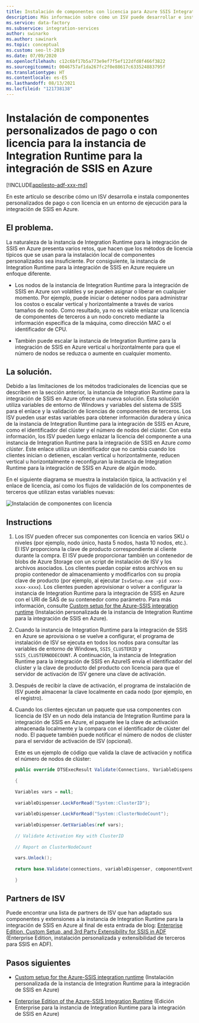 ```yaml
---
title: Instalación de componentes con licencia para Azure SSIS Integration Runtime
description: Más información sobre cómo un ISV puede desarrollar e instalar componentes personalizados de pago o con licencia en un entorno de ejecución para la integración de SSIS en Azure
ms.service: data-factory
ms.subservice: integration-services
author: swinarko
ms.author: sawinark
ms.topic: conceptual
ms.custom: seo-lt-2019
ms.date: 07/09/2020
ms.openlocfilehash: c12c6bf17b5a773e9ef7f5ef122dfd8f466f3822
ms.sourcegitcommit: 0046757af1da267fc2f0e88617c633524883795f
ms.translationtype: HT
ms.contentlocale: es-ES
ms.lasthandoff: 08/13/2021
ms.locfileid: "121738138"
---
```

# <a name="install-paid-or-licensed-custom-components-for-the-azure-ssis-integration-runtime"></a>Instalación de componentes personalizados de pago o con licencia para la instancia de Integration Runtime para la integración de SSIS en Azure

[!INCLUDE[appliesto-adf-xxx-md](includes/appliesto-adf-xxx-md.md)]

En este artículo se describe cómo un ISV desarrolla e instala componentes personalizados de pago o con licencia en un entorno de ejecución para la integración de SSIS en Azure.

## <a name="the-problem"></a>El problema.

La naturaleza de la instancia de Integration Runtime para la integración de SSIS en Azure presenta varios retos, que hacen que los métodos de licencia típicos que se usan para la instalación local de componentes personalizados sea insuficiente. Por consiguiente, la instancia de Integration Runtime para la integración de SSIS en Azure requiere un enfoque diferente.

-   Los nodos de la instancia de Integration Runtime para la integración de SSIS en Azure son volátiles y se pueden asignar o liberar en cualquier momento. Por ejemplo, puede iniciar o detener nodos para administrar los costos o escalar vertical y horizontalmente a través de varios tamaños de nodo. Como resultado, ya no es viable enlazar una licencia de componentes de terceros a un nodo concreto mediante la información específica de la máquina, como dirección MAC o el identificador de CPU.

-   También puede escalar la instancia de Integration Runtime para la integración de SSIS en Azure vertical u horizontalmente para que el número de nodos se reduzca o aumente en cualquier momento.

## <a name="the-solution"></a>La solución.

Debido a las limitaciones de los métodos tradicionales de licencias que se describen en la sección anterior, la instancia de Integration Runtime para la integración de SSIS en Azure ofrece una nueva solución. Esta solución utiliza variables de entorno de Windows y variables del sistema de SSIS para el enlace y la validación de licencias de componentes de terceros. Los ISV pueden usar estas variables para obtener información duradera y única de la instancia de Integration Runtime para la integración de SSIS en Azure, como el identificador del clúster y el número de nodos del clúster. Con esta información, los ISV pueden luego enlazar la licencia del componente a una instancia de Integration Runtime para la integración de SSIS en Azure *como clúster*. Este enlace utiliza un identificador que no cambia cuando los clientes inician o detienen, escalan vertical u horizontalmente, reducen vertical u horizontalmente o reconfiguran la instancia de Integration Runtime para la integración de SSIS en Azure de algún modo.

En el siguiente diagrama se muestra la instalación típica, la activación y el enlace de licencia, así como los flujos de validación de los componentes de terceros que utilizan estas variables nuevas:

![Instalación de componentes con licencia](media/how-to-configure-azure-ssis-ir-licensed-components/licensed-component-installation.png)

## <a name="instructions"></a>Instructions
1. Los ISV pueden ofrecer sus componentes con licencia en varios SKU o niveles (por ejemplo, nodo único, hasta 5 nodos, hasta 10 nodos, etc.). El ISV proporciona la clave de producto correspondiente al cliente durante la compra. El ISV puede proporcionar también un contenedor de blobs de Azure Storage con un script de instalación de ISV y los archivos asociados. Los clientes puedan copiar estos archivos en su propio contenedor de almacenamiento y modificarlos con su propia clave de producto (por ejemplo, al ejecutar `IsvSetup.exe -pid xxxx-xxxx-xxxx`). Los clientes pueden aprovisionar o volver a configurar la instancia de Integration Runtime para la integración de SSIS en Azure con el URI de SAS de su contenedor como parámetro. Para más información, consulte [Custom setup for the Azure-SSIS integration runtime](how-to-configure-azure-ssis-ir-custom-setup.md) (Instalación personalizada de la instancia de Integration Runtime para la integración de SSIS en Azure).

2. Cuando la instancia de Integration Runtime para la integración de SSIS en Azure se aprovisiona o se vuelve a configurar, el programa de instalación de ISV se ejecuta en todos los nodos para consultar las variables de entorno de Windows, `SSIS_CLUSTERID` y `SSIS_CLUSTERNODECOUNT`. A continuación, la instancia de Integration Runtime para la integración de SSIS en AzureIS envía el identificador del clúster y la clave de producto del producto con licencia para que el servidor de activación de ISV genere una clave de activación.

3. Después de recibir la clave de activación, el programa de instalación de ISV puede almacenar la clave localmente en cada nodo (por ejemplo, en el registro).

4. Cuando los clientes ejecutan un paquete que usa componentes con licencia de ISV en un nodo dela instancia de Integration Runtime para la integración de SSIS en Azure, el paquete lee la clave de activación almacenada localmente y la compara con el identificador de clúster del nodo. El paquete también puede notificar el número de nodos de clúster para el servidor de activación de ISV (opcional).

    Este es un ejemplo de código que valida la clave de activación y notifica el número de nodos de clúster:

    ```csharp
    public override DTSExecResult Validate(Connections, VariableDispenser, IDTSComponentEvents componentEvents, IDTSLogging log) 
                                                                                                                               
    {                                                                                                                             
                                                                                                                               
    Variables vars = null;                                                                                                        
                                                                                                                               
    variableDispenser.LockForRead("System::ClusterID");                                                                           
                                                                                                                               
    variableDispenser.LockForRead("System::ClusterNodeCount");                                                                    
                                                                                                                               
    variableDispenser.GetVariables(ref vars);                                                                                     
                                                                                                                               
    // Validate Activation Key with ClusterID                                                                                     
                                                                                                                               
    // Report on ClusterNodeCount                                                                                                 
                                                                                                                               
    vars.Unlock();                                                                                                                
                                                                                                                               
    return base.Validate(connections, variableDispenser, componentEvents, log);                                                   
                                                                                                                               
    }
    ```

## <a name="isv-partners"></a>Partners de ISV

Puede encontrar una lista de partners de ISV que han adaptado sus componentes y extensiones a la instancia de Integration Runtime para la integración de SSIS en Azure al final de esta entrada de blog: [Enterprise Edition, Custom Setup, and 3rd Party Extensibility for SSIS in ADF](https://techcommunity.microsoft.com/t5/SQL-Server-Integration-Services/Enterprise-Edition-Custom-Setup-and-3rd-Party-Extensibility-for/ba-p/388360) (Enterprise Edition, instalación personalizada y extensibilidad de terceros para SSIS en ADF).

## <a name="next-steps"></a>Pasos siguientes

-   [Custom setup for the Azure-SSIS integration runtime](how-to-configure-azure-ssis-ir-custom-setup.md) (Instalación personalizada de la instancia de Integration Runtime para la integración de SSIS en Azure)

-   [Enterprise Edition of the Azure-SSIS Integration Runtime](how-to-configure-azure-ssis-ir-enterprise-edition.md) (Edición Enterprise para la instancia de Integration Runtime para la integración de SSIS en Azure)
